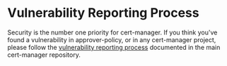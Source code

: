 # Vulnerability Reporting Process

Security is the number one priority for cert-manager. If you think you've
found a vulnerability in approver-policy, or in any cert-manager
project, please follow the [vulnerability reporting process](https://github.com/cert-manager/cert-manager/blob/master/SECURITY.md)
documented in the main cert-manager repository.
